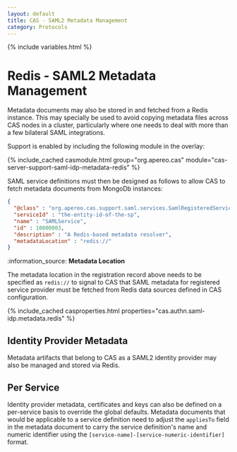 ```yaml
---
layout: default
title: CAS - SAML2 Metadata Management
category: Protocols
---
```


{% include variables.html %}

# Redis - SAML2 Metadata Management

Metadata documents may also be stored in and fetched from a Redis instance.  This may specially be used
to avoid copying metadata files across CAS nodes in a cluster, particularly where one needs to
deal with more than a few bilateral SAML integrations.

Support is enabled by including the following module in the overlay:

{% include_cached casmodule.html group="org.apereo.cas" module="cas-server-support-saml-idp-metadata-redis" %}

SAML service definitions must then be designed as follows to allow CAS to fetch metadata documents from MongoDb instances:

```json
{
  "@class" : "org.apereo.cas.support.saml.services.SamlRegisteredService",
  "serviceId" : "the-entity-id-of-the-sp",
  "name" : "SAMLService",
  "id" : 10000003,
  "description" : "A Redis-based metadata resolver",
  "metadataLocation" : "redis://"
}
```

<div class="alert alert-info">:information_source: <strong>Metadata Location</strong><p>
The metadata location in the registration record above needs to be specified as <code>redis://</code> to signal to CAS that 
SAML metadata for registered service provider must be fetched from Redis data sources defined in CAS configuration. 
</p></div>

{% include_cached casproperties.html properties="cas.authn.saml-idp.metadata.redis" %}

## Identity Provider Metadata

Metadata artifacts that belong to CAS as a SAML2 identity provider may also be managed and stored via Redis.

## Per Service

Identity provider metadata, certificates and keys can also be defined on a per-service basis to override the global defaults.
Metadata documents that would be applicable to a service definition need to adjust the `appliesTo` field in the metadata
document to carry the service definition's name and numeric identifier using the `[service-name]-[service-numeric-identifier]` format.
